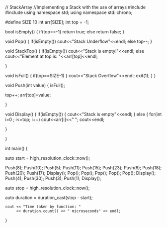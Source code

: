 // StackArray
//Implementing a Stack with the use of arrays
#include <iostream>
#include <chrono>
using namespace std;
using namespace std::chrono;

#define SIZE 10
int arr[SIZE];
int top = -1;

bool isEmpty()
{
  if(top==-1)
  return true;
  else
  return false;
}


void Pop()
{
 if(isEmpty())
  cout<<"Stack Underflow"<<endl;
 else
  top--;
}

void StackTop()
{
 if(isEmpty())
  cout<<"Stack is empty!"<<endl;
 else
  cout<<"Element at top is: "<<arr[top]<<endl;

}

void isFull() {
    if(top==SIZE-1)
  {    cout<<"Stack Overflow"<<endl;
        exit(1);
  }
}


void Push(int value)
{
  isFull();


  top++;
  arr[top]=value;

}

void Display()
{
  if(isEmpty())
 {
    cout<<"Stack is empty"<<endl;
 }
 else
 {
  for(int i=0 ; i<=top; i++)
    cout<<arr[i]<<" ";
   cout<<endl;

  }

}

int main()
{

auto start = high_resolution_clock::now();


 Push(8);
Push(10);
Push(5);
Push(11);
Push(15);
Push(23);
Push(6);
Push(18);
Push(20);
Push(17);
Display();
Pop();
Pop();
Pop();
Pop();
Pop();
Display();
Push(4);
Push(30);
Push(3);
Push(1);
Display();

auto stop = high_resolution_clock::now();

auto duration = duration_cast<microseconds>(stop - start);

    cout << "Time taken by function: "
         << duration.count() << " microseconds" << endl;

}
